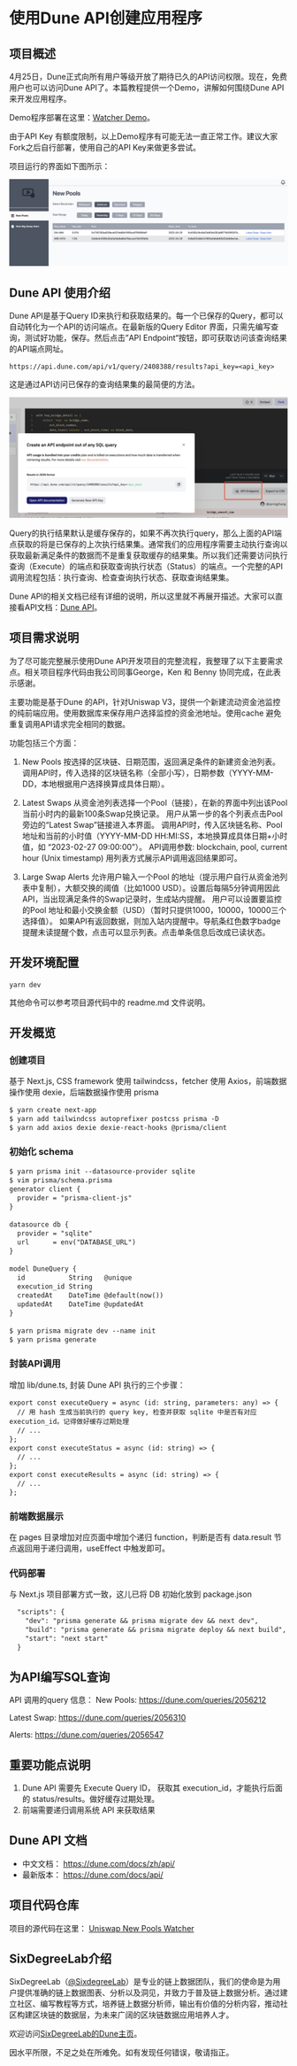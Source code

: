 # 使用Dune API创建应用程序

## 项目概述

4月25日，Dune正式向所有用户等级开放了期待已久的API访问权限。现在，免费用户也可以访问Dune API了。本篇教程提供一个Demo，讲解如何围绕Dune API来开发应用程序。

Demo程序部署在这里：[Watcher Demo](https://dev.lentics.xyz/)。

由于API Key 有额度限制，以上Demo程序有可能无法一直正常工作。建议大家Fork之后自行部署，使用自己的API Key来做更多尝试。

项目运行的界面如下图所示：

![wather01.jpg](./img/watcher01.jpg)

## Dune API 使用介绍

Dune API是基于Query ID来执行和获取结果的。每一个已保存的Query，都可以自动转化为一个API的访问端点。在最新版的Query Editor 界面，只需先编写查询，测试好功能，保存。然后点击”API Endpoint“按钮，即可获取访问该查询结果的API端点网址。

```
https://api.dune.com/api/v1/query/2408388/results?api_key=<api_key>
```

这是通过API访问已保存的查询结果集的最简便的方法。

![wather02.jpg](./img/watcher02.jpg)

Query的执行结果默认是缓存保存的，如果不再次执行query，那么上面的API端点获取的将是已保存的上次执行结果集。通常我们的应用程序需要主动执行查询以获取最新满足条件的数据而不是重复获取缓存的结果集。所以我们还需要访问执行查询（Execute）的端点和获取查询执行状态（Status）的端点。一个完整的API调用流程包括：执行查询、检查查询执行状态、获取查询结果集。

Dune API的相关文档已经有详细的说明，所以这里就不再展开描述。大家可以直接看API文档：[Dune API](https://dune.com/docs/api/api-reference/#latest-results-endpoint)。


## 项目需求说明

为了尽可能完整展示使用Dune API开发项目的完整流程，我整理了以下主要需求点。相关项目程序代码由我公司同事George，Ken 和 Benny 协同完成，在此表示感谢。

主要功能是基于Dune 的API，针对Uniswap V3，提供一个新建流动资金池监控的纯前端应用。使用数据库来保存用户选择监控的资金池地址。使用cache 避免重复调用API请求完全相同的数据。

功能包括三个方面：
1. New Pools
按选择的区块链、日期范围，返回满足条件的新建资金池列表。
调用API时，传入选择的区块链名称（全部小写），日期参数（YYYY-MM-DD，本地根据用户选择换算成具体日期）。

2. Latest Swaps
从资金池列表选择一个Pool（链接），在新的界面中列出该Pool当前小时内的最新100条Swap兑换记录。
用户从第一步的各个列表点击Pool 旁边的“Latest Swap”链接进入本界面。
调用API时，传入区块链名称、Pool地址和当前的小时值（YYYY-MM-DD HH:MI:SS，本地换算成具体日期+小时值，如 “2023-02-27 09:00:00”）。
API调用参数: blockchain, pool, current hour (Unix timestamp)
用列表方式展示API调用返回结果即可。

3. Large Swap Alerts
允许用户输入一个Pool 的地址（提示用户自行从资金池列表中复制），大额交换的阈值（比如1000 USD）。设置后每隔5分钟调用因此API，当出现满足条件的Swap记录时，生成站内提醒。
用户可以设置要监控的Pool 地址和最小交换金额（USD）（暂时只提供1000，10000，10000三个选择值）。
如果API有返回数据，则加入站内提醒中。导航条红色数字badge提醒未读提醒个数，点击可以显示列表。点击单条信息后改成已读状态。


## 开发环境配置

```
yarn dev
```

其他命令可以参考项目源代码中的 readme.md 文件说明。

## 开发概览

### 创建项目

基于 Next.js, CSS framework 使用 tailwindcss，fetcher 使用 Axios，前端数据操作使用 dexie，后端数据操作使用 prisma

```
$ yarn create next-app
$ yarn add tailwindcss autoprefixer postcss prisma -D
$ yarn add axios dexie dexie-react-hooks @prisma/client
```

### 初始化 schema

```
$ yarn prisma init --datasource-provider sqlite
$ vim prisma/schema.prisma
generator client {
  provider = "prisma-client-js"
}

datasource db {
  provider = "sqlite"
  url      = env("DATABASE_URL")
}

model DuneQuery {
  id           String   @unique
  execution_id String
  createdAt    DateTime @default(now())
  updatedAt    DateTime @updatedAt
}

$ yarn prisma migrate dev --name init
$ yarn prisma generate
```

### 封装API调用

增加 lib/dune.ts, 封装 Dune API 执行的三个步骤：
```
export const executeQuery = async (id: string, parameters: any) => {
  // 用 hash 生成当前执行的 query key, 检查并获取 sqlite 中是否有对应 execution_id。记得做好缓存过期处理
  // ...
};
export const executeStatus = async (id: string) => {
  // ...
};
export const executeResults = async (id: string) => {
  // ...
};
```

### 前端数据展示

在 pages 目录增加对应页面中增加个递归 function，判断是否有 data.result 节点返回用于递归调用，useEffect 中触发即可。

### 代码部署

与 Next.js 项目部署方式一致，这儿已将 DB 初始化放到 package.json

```
  "scripts": {
    "dev": "prisma generate && prisma migrate dev && next dev",
    "build": "prisma generate && prisma migrate deploy && next build",
    "start": "next start"
  }
```

## 为API编写SQL查询

API 调用的query 信息：
New Pools:
https://dune.com/queries/2056212

Latest Swap:
https://dune.com/queries/2056310

Alerts:
https://dune.com/queries/2056547


## 重要功能点说明

1. Dune API 需要先 Execute Query ID， 获取其 execution_id，才能执行后面的 status/results。做好缓存过期处理。
2. 前端需要递归调用系统 API 来获取结果


## Dune API 文档
- 中文文档： https://dune.com/docs/zh/api/ 
- 最新版本： https://dune.com/docs/api/


## 项目代码仓库

项目的源代码在这里： 
[Uniswap New Pools Watcher](https://github.com/codingtalent/watcher)


## SixDegreeLab介绍

SixDegreeLab（[@SixdegreeLab](https://twitter.com/sixdegreelab)）是专业的链上数据团队，我们的使命是为用户提供准确的链上数据图表、分析以及洞见，并致力于普及链上数据分析。通过建立社区、编写教程等方式，培养链上数据分析师，输出有价值的分析内容，推动社区构建区块链的数据层，为未来广阔的区块链数据应用培养人才。

欢迎访问[SixDegreeLab的Dune主页](https://dune.com/sixdegree)。

因水平所限，不足之处在所难免。如有发现任何错误，敬请指正。
